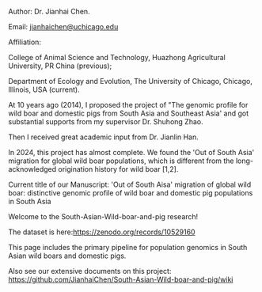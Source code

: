 Author: Dr. Jianhai Chen.

Email: jianhaichen@uchicago.edu

Affiliation:

College of Animal Science and Technology, Huazhong Agricultural University, PR China (previous);

Department of Ecology and Evolution, The University of Chicago, Chicago, Illinois, USA (current).


At 10 years ago (2014), I proposed the project of "The genomic profile for wild boar and domestic pigs from South Asia and Southeast Asia' and got substantial supports from my supervisor Dr. Shuhong Zhao. 

Then I received great academic input from Dr. Jianlin Han. 

In 2024, this project has almost complete. We found the 'Out of South Asia' migration for global wild boar populations, which is different from the long-acknowledged origination history for wild boar [1,2].

Current title of our Manuscript: 'Out of South Aisa' migration of global wild boar: distinctive genomic profile of wild boar and domestic pig populations in South Asia

Welcome to the South-Asian-Wild-boar-and-pig research!

The dataset is here:https://zenodo.org/records/10529160



This page includes the primary pipeline for population genomics in South Asian wild boars and domestic pigs.

Also see our extensive documents on this project:
https://github.com/JianhaiChen/South-Asian-Wild-boar-and-pig/wiki
